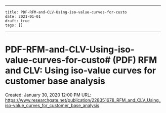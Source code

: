 
---
    title: PDF-RFM-and-CLV-Using-iso-value-curves-for-custo
    date: 2021-01-01    
    draft: true
    tags: []
---
# PDF-RFM-and-CLV-Using-iso-value-curves-for-custo# (PDF) RFM and CLV: Using iso-value curves for customer base analysis
Created: January 30, 2020 12:00 PM
URL: https://www.researchgate.net/publication/228351678_RFM_and_CLV_Using_iso-value_curves_for_customer_base_analysis
